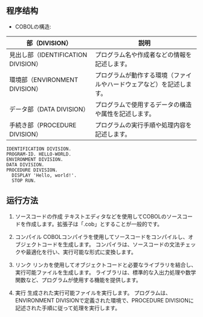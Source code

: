 ## 程序结构
- COBOLの構造:

|部（DIVISION）|説明|
|-|-|
|見出し部（IDENTIFICATION DIVISION）|プログラム名や作成者などの情報を記述します。|
|環境部（ENVIRONMENT DIVISION）|プログラムが動作する環境（ファイルやハードウェアなど）を記述します。|
|データ部（DATA DIVISION）|プログラムで使用するデータの構造や属性を記述します。|
|手続き部（PROCEDURE DIVISION）|プログラムの実行手順や処理内容を記述します。|

```cobol
IDENTIFICATION DIVISION.
PROGRAM-ID. HELLO-WORLD.
ENVIRONMENT DIVISION.
DATA DIVISION.
PROCEDURE DIVISION.
  DISPLAY 'Hello, world!'.
  STOP RUN.
```

## 运行方法
1. ソースコードの作成
テキストエディタなどを使用してCOBOLのソースコードを作成します。拡張子は「.cob」とすることが一般的です。

2. コンパイル
COBOLコンパイラを使用してソースコードをコンパイルし、オブジェクトコードを生成します。
コンパイラは、ソースコードの文法チェックや最適化を行い、実行可能な形式に変換します。

3. リンク
リンカを使用してオブジェクトコードと必要なライブラリを結合し、実行可能ファイルを生成します。
ライブラリは、標準的な入出力処理や数学関数など、プログラムが使用する機能を提供します。

4. 実行
生成された実行可能ファイルを実行します。
プログラムは、ENVIRONMENT DIVISIONで定義された環境で、PROCEDURE DIVISIONに記述された手順に従って処理を実行します。
